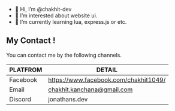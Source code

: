 - 👋 Hi, I’m @chakhit-dev
- 👀 I’m interested about website ui.
- 🌱 I’m currently learning lua, express.js or etc.

## My Contact !

You can contact me by the following channels.

|PLATFROM|DETAIL|
|----------------|-------------------------------|
|Facebook|https://www.facebook.com/chakhit1049/|
|Email|chakhit.kanchana@gmail.com|
|Discord|jonathans.dev|

<!---
chakhit-dev/chakhit-dev is a ✨ special ✨ repository because its `README.md` (this file) appears on your GitHub profile.
You can click the Preview link to take a look at your changes.
--->
